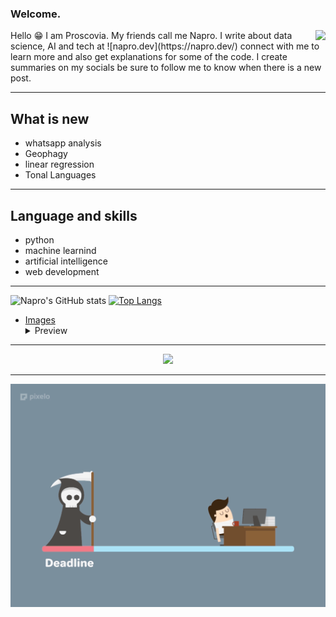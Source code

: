 ### Welcome.
<img align ="right" src='https://github.com/pronapro/pronapro/blob/main/napro.png'>


<p>Hello 😁 I am Proscovia. My friends call me Napro. I write about data science, AI and tech at ![napro.dev](https://napro.dev/) connect with me to learn more and also get explanations for some of the code. I create summaries on my socials be sure to follow me to know when there is a new post.</p>

<hr />

## What is new
* whatsapp analysis
* Geophagy
* linear regression
* Tonal Languages

<hr />

## Language and skills
* python
* machine learnind
* artificial intelligence
* web development


<hr />

![Napro's GitHub stats](https://github-readme-stats.vercel.app/api?username=pronapro&show_icons=true&theme=radical)
[![Top Langs](https://github-readme-stats.vercel.app/api/top-langs/?username=pronapro)](https://github.com/pronapro/github-readme-stats)

- [Images](https://github.com/)
    <details>
      <summary>Preview</summary>
      <img src="orangeblue.png">
    </details>

<hr />
<div align="center">
   <img src="https://github-profile-trophy.vercel.app/?username=pronapro&theme=flat&no-frame=true&margin-w=30" />
 <hr />
</div>

<img src="https://github.com/pronapro/pronapro/blob/main/deadline.gif">

